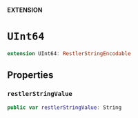 **EXTENSION**

# `UInt64`
```swift
extension UInt64: RestlerStringEncodable
```

## Properties
### `restlerStringValue`

```swift
public var restlerStringValue: String
```
